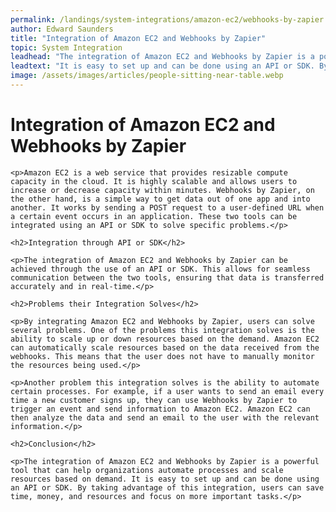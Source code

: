 ```yaml
---
permalink: /landings/system-integrations/amazon-ec2/webhooks-by-zapier
author: Edward Saunders
title: "Integration of Amazon EC2 and Webhooks by Zapier"
topic: System Integration
leadhead: "The integration of Amazon EC2 and Webhooks by Zapier is a powerful tool that can help organizations automate processes and scale resources based on demand"
leadtext: "It is easy to set up and can be done using an API or SDK. By taking advantage of this integration, users can save time, money, and resources and focus on more important tasks."
image: /assets/images/articles/people-sitting-near-table.webp
---
```

<div class="arttext">	<h1>Integration of Amazon EC2 and Webhooks by Zapier</h1>

	<p>Amazon EC2 is a web service that provides resizable compute capacity in the cloud. It is highly scalable and allows users to increase or decrease capacity within minutes. Webhooks by Zapier, on the other hand, is a simple way to get data out of one app and into another. It works by sending a POST request to a user-defined URL when a certain event occurs in an application. These two tools can be integrated using an API or SDK to solve specific problems.</p>

	<h2>Integration through API or SDK</h2>

	<p>The integration of Amazon EC2 and Webhooks by Zapier can be achieved through the use of an API or SDK. This allows for seamless communication between the two tools, ensuring that data is transferred accurately and in real-time.</p>

	<h2>Problems their Integration Solves</h2>

	<p>By integrating Amazon EC2 and Webhooks by Zapier, users can solve several problems. One of the problems this integration solves is the ability to scale up or down resources based on the demand. Amazon EC2 can automatically scale resources based on the data received from the webhooks. This means that the user does not have to manually monitor the resources being used.</p>

	<p>Another problem this integration solves is the ability to automate certain processes. For example, if a user wants to send an email every time a new customer signs up, they can use Webhooks by Zapier to trigger an event and send information to Amazon EC2. Amazon EC2 can then analyze the data and send an email to the user with the relevant information.</p>

	<h2>Conclusion</h2>

	<p>The integration of Amazon EC2 and Webhooks by Zapier is a powerful tool that can help organizations automate processes and scale resources based on demand. It is easy to set up and can be done using an API or SDK. By taking advantage of this integration, users can save time, money, and resources and focus on more important tasks.</p>

</div>